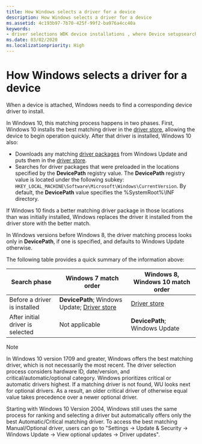 ```yaml
---
title: How Windows selects a driver for a device
description: How Windows selects a driver for a device
ms.assetid: 4c193b97-7b70-425f-99f2-ba976a4cc40a
keywords:
- driver selections WDK device installations , where Device setupsearches
ms.date: 03/02/2020
ms.localizationpriority: High
---
```


# How Windows selects a driver for a device


When a device is attached, Windows needs to find a corresponding device driver to install.

In Windows 10, this matching process happens in two phases. First, Windows 10 installs the best matching driver in the [driver store](driver-store.md), allowing the device to begin operation quickly. After that driver is installed, Windows 10 also:

* Downloads any matching [driver packages](driver-packages.md) from Windows Update and puts them in the [driver store](driver-store.md).
* Searches for driver packages that were preloaded in the locations specified by the **DevicePath** registry value.  The **DevicePath** registry value is located under the following subkey: `HKEY_LOCAL_MACHINE\Software\Microsoft\Windows\CurrentVersion`.  By default, the **DevicePath** value specifies the %SystemRoot%\\INF directory.

If Windows 10 finds a better matching driver package in those locations than was initially installed, Windows replaces the driver it installed from the driver store with the better match.

In Windows versions before Windows 8, the driver matching process looks only in **DevicePath**, if one is specified, and defaults to Windows Update otherwise.

The following table provides a quick summary of the information above:

|Search phase|Windows 7 match order|Windows 8, Windows 10 match order|
|--- |--- |--- |
|Before a driver is installed|**DevicePath**; Windows Update; [Driver store](driver-store.md)|[Driver store](driver-store.md)|
|After initial driver is selected|Not applicable|**DevicePath**; Windows Update|


> [!NOTE]
> In Windows 10 version 1709 and greater, Windows offers the best matching driver, which is not necessarily the most recent. The driver selection process considers hardware ID, date/version, and critical/automatic/optional category. Windows prioritizes critical or automatic drivers highest. If a matching driver is not found, WU looks next for optional drivers. As a result, an older critical driver of otherwise equal value takes precedence over a newer optional driver.
> 
> Starting with Windows 10 Version 2004, Windows still uses the same process for ranking and selecting a driver but automatically offers only the best Automatic/Critical matching driver. To access the best matching Manual/Optional driver, users can go to "Settings -> Update & Security -> Windows Update -> View optional updates -> Driver updates".


